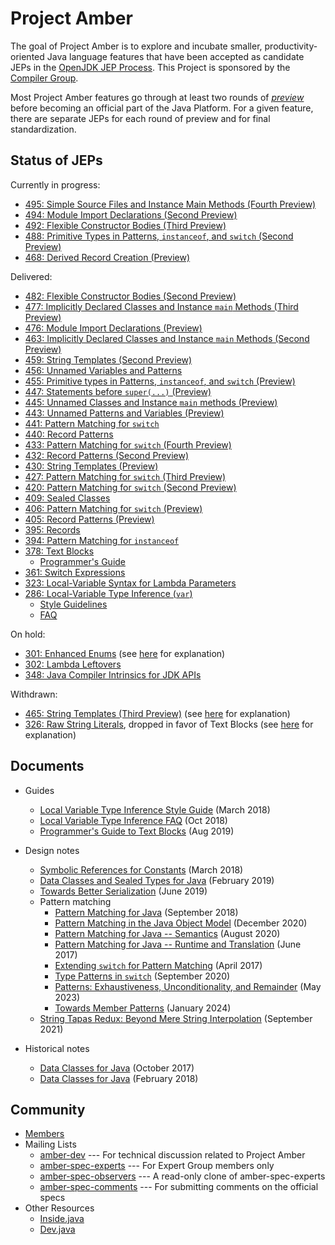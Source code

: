 # Project Amber

The goal of Project Amber is to explore and incubate smaller,
productivity-oriented Java language features that have been accepted
as candidate JEPs in
the [OpenJDK JEP Process](https://openjdk.org/jeps/1). This
Project is sponsored by
the [Compiler Group](https://openjdk.org/groups/compiler).

Most Project Amber features go through at least two rounds
of [_preview_](https://openjdk.org/jeps/12) before becoming an
official part of the Java Platform.  For a given feature, there are separate
JEPs for each round of preview and for final standardization.
<!--
This page links only to the most recent JEP for a feature. Such JEPs may
have links to earlier JEPs for the feature, as appropriate.
-->

## Status of JEPs

Currently in progress:

-   [495: Simple Source Files and Instance Main Methods (Fourth Preview)](https://openjdk.org/jeps/495)
-   [494: Module Import Declarations (Second Preview)](https://openjdk.org/jeps/494)
-   [492: Flexible Constructor Bodies (Third Preview)](https://openjdk.org/jeps/492)
-   [488: Primitive Types in Patterns, <code>instanceof</code>, and <code>switch</code> (Second Preview)](https://openjdk.org/jeps/488)
-   [468: Derived Record Creation (Preview)](https://openjdk.org/jeps/468)

<p>Delivered:</p>

-   [482: Flexible Constructor Bodies (Second Preview)](https://openjdk.org/jeps/482)
-   [477: Implicitly Declared Classes and Instance <code>main</code> Methods (Third Preview)](https://openjdk.org/jeps/477)
-   [476: Module Import Declarations (Preview)](https://openjdk.org/jeps/476)
-   [463: Implicitly Declared Classes and Instance <code>main</code> Methods (Second Preview)](https://openjdk.org/jeps/463)
-   [459: String Templates (Second Preview)](https://openjdk.org/jeps/459)
-   [456: Unnamed Variables and Patterns](https://openjdk.org/jeps/456)
-   [455: Primitive types in Patterns, <code>instanceof</code>, and <code>switch</code> (Preview)](https://openjdk.org/jeps/455)
-   [447: Statements before <code>super(...)</code> (Preview)](https://openjdk.org/jeps/447)
-   [445: Unnamed Classes and Instance <code>main</code> methods (Preview)](https://openjdk.org/jeps/445)
-   [443: Unnamed Patterns and Variables (Preview)](https://openjdk.org/jeps/443)
-   [441: Pattern Matching for <code>switch</code>](https://openjdk.org/jeps/441)
-   [440: Record Patterns](https://openjdk.org/jeps/440)
-   [433: Pattern Matching for <code>switch</code> (Fourth Preview)](https://openjdk.org/jeps/433)
-   [432: Record Patterns (Second Preview)](https://openjdk.org/jeps/432)
-   [430: String Templates (Preview)](https://openjdk.org/jeps/430)
-   [427: Pattern Matching for <code>switch</code> (Third Preview)](https://openjdk.org/jeps/427)
-   [420: Pattern Matching for <code>switch</code> (Second Preview)](https://openjdk.org/jeps/420)
-   [409: Sealed Classes](https://openjdk.org/jeps/409)
-   [406: Pattern Matching for <code>switch</code> (Preview)](https://openjdk.org/jeps/406)
-   [405: Record Patterns (Preview)](https://openjdk.org/jeps/405)
-   [395: Records](https://openjdk.org/jeps/395)
-   [394: Pattern Matching for <code>instanceof</code>](https://openjdk.org/jeps/394)
-   [378: Text Blocks](https://openjdk.org/jeps/378)
    -   [Programmer's Guide](guides/text-blocks-guide)
-   [361: Switch Expressions](https://openjdk.org/jeps/361)
-   [323: Local-Variable Syntax for Lambda Parameters](https://openjdk.org/jeps/323)
-   [286: Local-Variable Type Inference (<code>var</code>)](https://openjdk.org/jeps/286)
    -   [Style Guidelines](guides/lvti-style-guide)
    -   [FAQ](guides/lvti-faq)

On hold:

-   [301: Enhanced Enums](https://openjdk.org/jeps/301) (see [here](https://mail.openjdk.org/pipermail/amber-spec-experts/2017-May/000041.html) for explanation)
-   [302: Lambda Leftovers](https://openjdk.org/jeps/302)
-   [348: Java Compiler Intrinsics for JDK APIs](https://openjdk.org/jeps/348)

Withdrawn:

-   [465: String Templates (Third Preview)](https://openjdk.org/jeps/465) (see [here](https://mail.openjdk.org/pipermail/amber-spec-experts/2024-April/004106.html) for explanation)
-   [326: Raw String Literals](https://openjdk.org/jeps/326), dropped in favor of Text Blocks (see [here](https://mail.openjdk.org/pipermail/jdk-dev/2018-December/002402.html) for explanation)

## Documents

-   Guides
    -   [Local Variable Type Inference Style Guide](guides/lvti-style-guide) (March 2018)
    -   [Local Variable Type Inference FAQ](guides/lvti-faq) (Oct 2018)
    -   [Programmer's Guide to Text Blocks](guides/text-blocks-guide) (Aug 2019)

-   Design notes
    -   [Symbolic References for Constants](design-notes/constables) (March 2018)
    -   [Data Classes and Sealed Types for Java](design-notes/records-and-sealed-classes) (February 2019)
    -   [Towards Better Serialization](design-notes/towards-better-serialization) (June 2019)
    -   Pattern matching
        -   [Pattern Matching for Java](design-notes/patterns/pattern-matching-for-java) (September 2018)
        -   [Pattern Matching in the Java Object Model](design-notes/patterns/pattern-match-object-model) (December 2020)
        -   [Pattern Matching for Java -- Semantics](design-notes/patterns/pattern-match-semantics) (August 2020)
        -   [Pattern Matching for Java -- Runtime and Translation](design-notes/patterns/pattern-match-translation) (June 2017)
        -   [Extending `switch` for Pattern Matching](design-notes/patterns/extending-switch-for-patterns) (April 2017)
        -   [Type Patterns in `switch`](design-notes/patterns/type-patterns-in-switch) (September 2020)
        -   [Patterns: Exhaustiveness, Unconditionality, and Remainder](design-notes/patterns/exhaustiveness) (May 2023)
        -   [Towards Member Patterns](design-notes/patterns/towards-member-patterns) (January 2024)
    -   [String Tapas Redux: Beyond Mere String Interpolation](design-notes/templated-strings) (September 2021)

-   Historical notes
    -   [Data Classes for Java](design-notes/data-classes-historical-1) (October 2017)
    -   [Data Classes for Java](design-notes/data-classes-historical-2) (February 2018)

## Community

-   [Members](https://openjdk.org/census#amber)
-   Mailing Lists
    -   [amber-dev](https://mail.openjdk.org/mailman/listinfo/amber-dev) --- For technical discussion related to Project Amber
    -   [amber-spec-experts](https://mail.openjdk.org/mailman/listinfo/amber-spec-experts) --- For Expert Group members only
    -   [amber-spec-observers](https://mail.openjdk.org/mailman/listinfo/amber-spec-observers) --- A read-only clone of amber-spec-experts
    -   [amber-spec-comments](https://mail.openjdk.org/mailman/listinfo/amber-spec-comments) --- For submitting comments on the official specs
-   Other Resources
    -   [Inside.java](https://inside.java/tag/amber)
    -   [Dev.java](https://dev.java/learn/)
